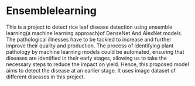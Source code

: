 # Ensemblelearning

This is a project to detect rice leaf disease detection using ensemble learning(a machine learning approach)of DenseNet And AlexNet models. The pathological illnesses have to be tackled to increase and further improve their quality and production. The process of identifying plant pathology by machine learning models could be automated, ensuring that diseases are identified in their early stages, allowing us to take the necessary steps to reduce the impact on yield. Hence, this proposed 
model aims to detect the disease at an earlier stage. 
It uses image dataset of different diseases in this project.
